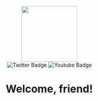 <div id="header" align="center">
  <img src="https://media.giphy.com/media/IoP0PvbbSWGAM/giphy.gif" width="150"/>
  </div>
  <div id="badges">
  <div align="center">
  <img src="https://img.shields.io/badge/Twitter-1DA1F2?style=for-the-badge&logo=twitter&logoColor=white" alt="Twitter Badge"/>
  <img src="https://img.shields.io/badge/YouTube-FF0000?style=for-the-badge&logo=youtube&logoColor=white" alt="Youtube Badge"/>
  </div>
  <div id="badges">
  <a href="your-twitter-URL https://twitter.com/krafil780">
  </a>
  <a href="your-yotube-URLhttps://www.youtube.com/channel/UCabOVg2s1es3NT1ldJLLWHg">
  </a>
  </div>
  <h1>
    <div align="center">
      Welcome, friend! 
      </h1>
    
